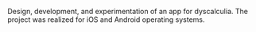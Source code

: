 Design, development, and experimentation of an app for dyscalculia. The project was realized for iOS and Android operating systems.
